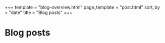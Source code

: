 +++
template = "blog-overview.html"
page_template = "post.html"
sort_by = "date"
title = "Blog posts"
+++

# Blog posts